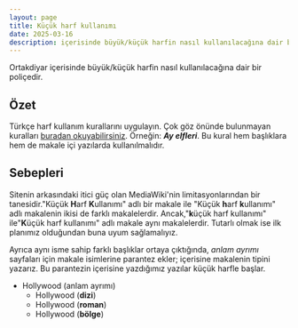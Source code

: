 ```yaml
---
layout: page
title: Küçük harf kullanımı
date: 2025-03-16
description: içerisinde büyük/küçük harfin nasıl kullanılacağına dair bir poliçedir
---
```


Ortakdiyar içerisinde büyük/küçük harfin nasıl kullanılacağına dair bir poliçedir.

## Özet

Türkçe harf kullanım kurallarını uygulayın. Çok göz önünde bulunmayan kuralları [buradan okuyabilirsiniz](https://www.tdk.gov.tr/icerik/yazim-kurallari/buyuk-harflerin-kullanildigi-yerler/). Örneğin: ***Ay elfleri***. Bu kural hem başlıklara hem de makale içi yazılarda kullanılmalıdır.

## Sebepleri

Sitenin arkasındaki itici güç olan MediaWiki'nin limitasyonlarından bir tanesidir."Küçük **H**arf **K**ullanımı" adlı bir makale ile "Küçük **h**arf **k**ullanımı" adlı makalenin ikisi de farklı makalelerdir. Ancak,"**k**üçük harf kullanımı" ile"**K**üçük harf kullanımı" adlı makale aynı makalelerdir. Tutarlı olmak ise ilk planımız olduğundan buna uyum sağlamalıyız.

Ayrıca aynı isme sahip farklı başlıklar ortaya çıktığında, *anlam ayrımı* sayfaları için makale isimlerine parantez ekler; içerisine makalenin tipini yazarız. Bu parantezin içerisine yazdığımız yazılar küçük harfle başlar.

*   Hollywood (anlam ayrımı)
    *   Hollywood (**dizi**)
    *   Hollywood (**roman**)
    *   Hollywood (**bölge**)